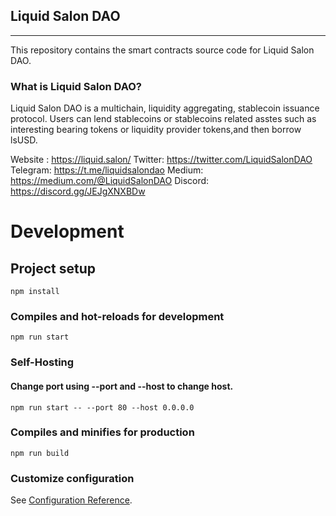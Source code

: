 ## Liquid Salon DAO
---

This repository contains the smart contracts source code for Liquid Salon DAO.

### What is Liquid Salon DAO?
Liquid Salon DAO is a multichain, liquidity aggregating, stablecoin issuance protocol. Users can lend stablecoins or stablecoins related asstes such as interesting bearing tokens or liquidity provider tokens,and then borrow lsUSD.


Website : https://liquid.salon/
Twitter: https://twitter.com/LiquidSalonDAO
Telegram: https://t.me/liquidsalondao
Medium: https://medium.com/@LiquidSalonDAO
Discord: https://discord.gg/JEJgXNXBDw


# Development

## Project setup
```
npm install
```

### Compiles and hot-reloads for development
```
npm run start
```

### Self-Hosting
#### Change port using --port and --host to change host.
```
npm run start -- --port 80 --host 0.0.0.0
```

### Compiles and minifies for production
```
npm run build
```
### Customize configuration
See [Configuration Reference](https://docusaurus.io/zh-CN/docs/configuration).

